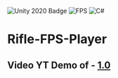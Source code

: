 ![Unity 2020 Badge](https://img.shields.io/badge/Unity-2020-blue)
![FPS](https://img.shields.io/badge/FPS-for%20Unity-blue)
![C#](https://img.shields.io/badge/C-%23-lightgrey)

# Rifle-FPS-Player

## Video YT Demo of   - **[1.0](https://www.youtube.com/watch?v=ZgNYZBfuQmA)**
